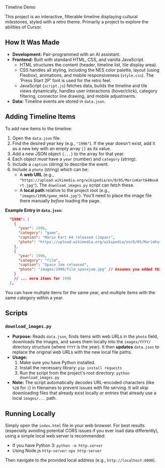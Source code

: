Timeline Demo

This project is an interactive, filterable timeline displaying cultural milestones, styled with a retro theme. Primarily a project to explore the abilities of Cursor.


## How It Was Made

*   **Development:** Pair-programmed with an AI assistant.
*   **Frontend:** Built with standard HTML, CSS, and vanilla JavaScript.
    *   HTML structures the content (header, timeline list, tile display area).
    *   CSS handles all styling, including the NES color palette, layout (using Flexbox), animations, and mobile responsiveness (`style.css`). The 'Press Start 2P' font is used for the retro feel.
    *   JavaScript (`script.js`) fetches data, builds the timeline and tile views dynamically, handles user interactions (hover/click), category filtering, connector line drawing, and mobile adjustments.
*   **Data:** Timeline events are stored in `data.json`.

## Adding Timeline Items

To add new items to the timeline:

1.  Open the `data.json` file.
2.  Find the desired year key (e.g., `"1996"`). If the year doesn't exist, add it as a new key with an empty array `[]` as its value.
3.  Add a new JSON object `{...}` to the array for that year.
4.  Each object *must* have a `year` (number) and `category` (string).
5.  Include a `caption` (string) to describe the event.
6.  Include a `photo` (string) which can be:
    *   A **web URL** (e.g., `"https://upload.wikimedia.org/wikipedia/en/0/05/MarioKart64BoxArt.jpg"`). The `download_images.py` script can fetch these.
    *   A **local path** relative to the project root (e.g., `"images/1996/game_mk64.jpg"`). You'll need to place the image file there manually *before* loading the page.

**Example Entry in `data.json`:**

```json
  "1996": [
    {
      "year": 1996,
      "category": "game",
      "caption": "Mario Kart 64 released (Japan)",
      "photo": "https://upload.wikimedia.org/wikipedia/en/0/05/MarioKart64BoxArt.jpg"
    },
    {
      "year": 1996,
      "category": "film",
      "caption": "Space Jam released",
      "photo": "images/1996/film_spacejam.jpg" // Assumes you added this file manually
    }
    // ... more items for 1996
  ],
```

You can have multiple items for the same year, and multiple items with the same category within a year.

## Scripts

### `download_images.py`

*   **Purpose:** Reads `data.json`, finds items with web URLs in the `photo` field, downloads the images, and saves them locally into the `images/YYYY/` directory structure (where `YYYY` is the year). It then **updates** `data.json` to replace the original web URLs with the new local file paths.
*   **Usage:**
    1.  Make sure you have Python installed.
    2.  Install the necessary library: `pip install requests`
    3.  Run the script from the project's root directory: `python download_images.py`
*   **Note:** The script automatically decodes URL-encoded characters (like `%28` for `(`) in filenames to prevent issues with file serving. It will skip downloading files that already exist locally or entries that already use a local `images/...` path.

## Running Locally

Simply open the `index.html` file in your web browser. For best results (especially avoiding potential CORS issues if you ever load data differently), using a simple local web server is recommended:

*   If you have Python 3: `python -m http.server`
*   Using Node.js `http-server`: `npx http-server`

Then navigate to the provided local address (e.g., `http://localhost:8000`). 
